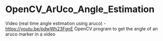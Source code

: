 # OpenCV_ArUco_Angle_Estimation
Video (real time angle estimation using aruco) - https://youtu.be/pdwWh23FgnE
OpenCV program to get the angle of an aruco marker in a video


